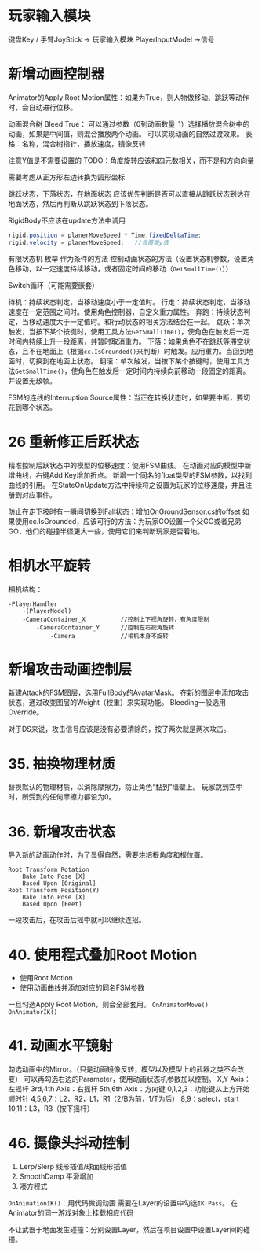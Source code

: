 ﻿# 玩家输入模块

键盘Key / 手臂JoyStick -> 玩家输入模块 PlayerInputModel ->信号



# 新增动画控制器

Animator的Apply Root Motion属性：如果为True，则人物做移动、跳跃等动作时，会自动进行位移。

动画混合树 Bleed True：
可以通过参数（0到动画数量-1）选择播放混合树中的动画，如果是中间值，则混合播放两个动画。
可以实现动画的自然过渡效果。
表格：名称，混合树指针，播放速度，镜像反转

注意Y值是不需要设置的
TODO：角度旋转应该和四元数相关，而不是和方向向量

需要考虑从正方形左边转换为圆形坐标

跳跃状态，下落状态，在地面状态
应该优先判断是否可以直接从跳跃状态到达在地面状态，然后再判断从跳跃状态到下落状态。

RigidBody不应该在update方法中调用

```C#
rigid.position = planerMoveSpeed * Time.fixedDeltaTime;
rigid.velocity = planerMoveSpeed; 	//会覆盖y值
```

有限状态机
枚举
作为条件的方法
控制动画状态的方法（设置状态机参数，设置角色移动，以一定速度持续移动，或者固定时间的移动（`GetSmallTime()`））

Switch循环（可能需要嵌套）


待机：持续状态判定，当移动速度小于一定值时。
行走：持续状态判定，当移动速度在一定范围之间时。使用角色控制器，自定义重力属性。
奔跑：持续状态判定，当移动速度大于一定值时。和行动状态的相关方法结合在一起。
跳跃：单次触发，当按下某个按键时，使用工具方法`GetSmallTime()`，使角色在触发后一定时间内持续上升一段距离，并暂时取消重力。
下落：如果角色不在跳跃等滞空状态，且不在地面上（根据`cc.IsGrounded()`来判断）时触发。应用重力。当回到地面时，切换到在地面上状态。
翻滚：单次触发，当按下某个按键时，使用工具方法`GetSmallTime()`，使角色在触发后一定时间内持续向前移动一段固定的距离。并设置无敌帧。

FSM的连线的Interruption Source属性：当正在转换状态时，如果要中断，要切花到哪个状态。

# 26 重新修正后跃状态

精准控制后跃状态中的模型的位移速度：使用FSM曲线。
在动画对应的模型中新增曲线，右键Add Key增加折点。
新增一个同名的float类型的FSM参数，以找到曲线的引用。
在StateOnUpdate方法中持续将之设置为玩家的位移速度，并且注册到对应事件。

防止在走下坡时有一瞬间切换到Fall状态：增加OnGroundSensor.cs的offset
如果使用cc.IsGrounded，应该可行的方法：为玩家GO设置一个父GO或者兄弟GO，他们的碰撞半径更大一些，使用它们来判断玩家是否着地。

# 相机水平旋转

相机结构：
```
-PlayerHandler
    -(PlayerModel)
    -CameraContainer_X          //控制上下视角旋转，有角度限制
        -CameraContainer_Y      //控制左右视角旋转   
            -Camera             //相机本身不旋转
```

# 新增攻击动画控制层

新建Attack的FSM图层，选用FullBody的AvatarMask。
在新的图层中添加攻击状态，通过改变图层的Weight（权重）来实现功能。
Bleeding一般选用Override。

对于DS来说，攻击信号应该是没有必要清除的，按了两次就是两次攻击。

# 35. 抽换物理材质

替换默认的物理材质，以消除摩擦力，防止角色“黏到”墙壁上。
玩家跳到空中时，所受到的任何摩擦力都设为0。

# 36. 新增攻击状态

导入新的动画动作时，为了显得自然，需要烘培根角度和根位置。
```
Root Transform Rotation
    Bake Into Pose [X]
    Based Upon [Original]
Root Transform Position(Y)
    Bake Into Pose [X]
    Based Upon [Feet]
```

一段攻击后，在攻击后摇中就可以继续连招。

# 40. 使用程式叠加Root Motion

* 使用Root Motion
* 使用动画曲线并添加对应的同名FSM参数

一旦勾选Apply Root Motion，则会全部套用。
`OnAnimatorMove()`
`OnAnimatorIK()`

# 41. 动画水平镜射

勾选动画中的Mirror。（只是动画镜像反转，模型以及模型上的武器之类不会改变）
可以再勾选右边的Parameter，使用动画状态机参数加以控制。 
X,Y Axis：左摇杆
3rd,4th Axis：右摇杆
5th,6th Axis：方向键
0,1,2,3：功能键从上方开始顺时针
4,5,6,7：L2，R2，L1，R1（2/B为前，1/T为后）
8,9：select，start
10,11：L3，R3（按下摇杆）

# 46. 摄像头抖动控制

1. Lerp/Slerp 线形插值/球面线形插值
2. SmoothDamp 平滑增加
3. 凑方程式

`OnAnimationIK()`：用代码微调动画
需要在Layer的设置中勾选`IK Pass`。
在Animator的同一游戏对象上挂载相应代码

不让武器于地面发生碰撞：分别设置Layer，然后在项目设置中设置Layer间的碰撞。

